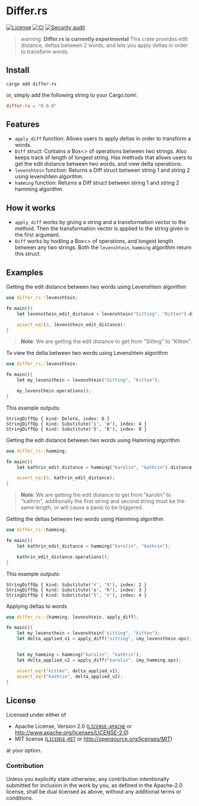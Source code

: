 # Differ.rs
[![License](https://img.shields.io/badge/license-MIT%20%26%20Apache%202.0-green)](#license)
[![CI](https://github.com/nlp-rs/differ.rs/actions/workflows/main.yml/badge.svg)](https://github.com/nlp-rs/differ.rs/actions/workflows/main.yml)
[![Security audit](https://github.com/nlp-rs/differ.rs/actions/workflows/security-audit.yml/badge.svg)](https://github.com/nlp-rs/differ.rs/actions/workflows/security-audit.yml)
> warning: **Differ.rs is currently experimental**
This crate provides edit distance, deltas between 2 words, and lets you apply deltas in order to transform words.

## Install
```shell
cargo add differ-rs
```
or, simply add the following string to your Cargo.toml:

```toml
differ-rs = "0.0.0"
```

## Features
* `apply_diff` function: Allows users to apply deltas in order to transform a words.
* `Diff` struct: Contains a Box<> of operations between two strings. Also keeps track of length of longest string. Has methods that allows users to get the edit distance between two words, and view delta operations. 
* `levenshtein` function: Returns a Diff struct between string 1 and string 2 using levenshtein algorithm. 
* `hamming` function: Returns a Diff struct between string 1 and string 2 hamming algorithm. 

## How it works
* `apply_diff` works by giving a string and a transformation vector to the method. Then the transformation vector is applied to the string given in the first argument.
* `Diff` works by hodling a Box<> of operations, and longest length between any two strings. Both the `levenshtein`, `hamming` algorithm return this struct.

## Examples

Getting the edit distance between two words using Levenshtein algorithm 
```rs
use differ_rs::levenshtein;

fn main(){
	let levensthein_edit_distance = levenshtein("Sitting", "Kitten").distance();

    assert_eq!(3, levensthein_edit_distance);
}
```
> **Note**: We are getting the edit distance to get from "Sitting" to "Kitten".

To view the delta between two words using Levenshtein algorithm 
```rs
use differ_rs::levenshtein;

fn main(){
	let my_levensthein = levenshtein("Sitting", "Kitten");

    my_levensthein.operations();
}
```

This example outputs:

```text
StringDiffOp { kind: Delete, index: 6 }
StringDiffOp { kind: Substitute('i', 'e'), index: 4 }
StringDiffOp { kind: Substitute('S', 'K'), index: 0 }
```

Getting the edit distance between two words using Hamming algorithm 
```rs
use differ_rs::hamming;

fn main(){
	let kathrin_edit_distance = hamming("karolin", "kathrin").distance();

    assert_eq!(3, kathrin_edit_distance);
}
```
> **Note**: We are getting the edit distance to get from "karolin" to "kathrin",
additionally the first string and second string must be the same length, or
will cause a panic to be triggered. 


Getting the deltas between two words using Hamming algorithm 
```rs
use differ_rs::hamming;

fn main(){
	let kathrin_edit_distance = hamming("karolin", "kathrin");

    kathrin_edit_distance.operations();
}

```
This example outputs:

```text
StringDiffOp { kind: Substitute('r', 't'), index: 2 }
StringDiffOp { kind: Substitute('o', 'h'), index: 3 }
StringDiffOp { kind: Substitute('l', 'r'), index: 4 }
```

Applying deltas to words
```rs
use differ_rs::{hamming, levenshtein, apply_diff};

fn main(){
    let my_levensthein = levenshtein("sitting", "kitten");
    let delta_applied_v1 = apply_diff("sitting", &my_levensthein.ops);


    let my_hamming = hamming("karolin", "kathrin");
    let delta_applied_v2 = apply_diff("karolin", &my_hamming.ops);

    assert_eq!("kitten", delta_applied_v1);
    assert_eq!("kathrin", delta_applied_v2);
}

```

## License
Licensed under either of
 * Apache License, Version 2.0 ([`LICENSE-APACHE`](LICENSE-APACHE) or http://www.apache.org/licenses/LICENSE-2.0)
 * MIT license ([`LICENSE-MIT`](LICENSE-MIT) or http://opensource.org/licenses/MIT)

at your option.

### Contribution
Unless you explicitly state otherwise, any contribution intentionally submitted for inclusion in the work by you, as defined in the Apache-2.0 license, shall be dual licensed as above, without any additional terms or conditions.
